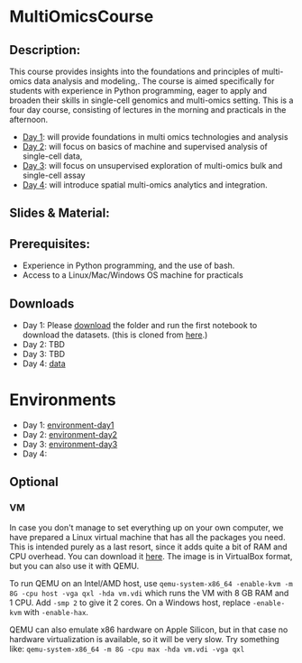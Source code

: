 # MultiOmicsCourse

## Description:
This course provides insights into the foundations and principles of multi-omics data analysis and modeling,. The course is aimed specifically for students with experience in Python programming, eager to apply and broaden their skills in single-cell genomics and multi-omics  setting. This is a four day course, consisting of lectures in the morning and practicals in the afternoon.

- [Day 1](day1/):  will provide foundations in multi omics technologies and analysis
- [Day 2](day2/):  will focus on basics of machine and supervised analysis of single-cell data,
- [Day 3](day3/):  will focus on unsupervised exploration of multi-omics bulk and single-cell assay
- [Day 4](day4/):  will introduce spatial multi-omics analytics and integration.



## Slides & Material:


## Prerequisites:

* Experience in Python programming, and the use of bash.
* Access to a Linux/Mac/Windows OS machine for practicals

## Downloads
* Day 1: Please [download](https://drive.google.com/drive/folders/17sufCcvtCAbaBn5MfKr5ZxWdz2ilXL51?usp=drive_link) the folder and run the first notebook to download the datasets.  (this is cloned from [here](https://github.com/NBISweden/workshop-scRNAseq).)
* Day 2: TBD
* Day 3: TBD
* Day 4: [data](https://hub.dkfz.de/s/WxptQkKEb36EnAP)

# Environments
* Day 1: [environment-day1](environments/day1.yml)
* Day 2: [environment-day2](environments/day2.yml)
* Day 3: [environment-day3](environments/day3.yml)
* Day 4: 

## Optional
### VM
In case you don't manage to set everything up on your own computer, we have prepared a Linux virtual machine that has all the packages you need.
This is intended purely as a last resort, since it adds quite a bit of RAM and CPU overhead.
You can download it [here](https://drive.google.com/file/d/1-9iBqS1XzWvGqPUxMfsoi4Gk-f-fE4GB/view?usp=sharing).
The image is in VirtualBox format, but you can also use it with QEMU.

To run QEMU on an Intel/AMD host, use `qemu-system-x86_64 -enable-kvm -m 8G -cpu host -vga qxl -hda vm.vdi` which runs the VM with 8 GB RAM and 1 CPU.
Add `-smp 2` to give it 2 cores.
On a Windows host, replace `-enable-kvm` with `-enable-hax`.

QEMU can also emulate x86 hardware on Apple Silicon, but in that case no hardware virtualization is available, so it will be very slow. Try something like:
`qemu-system-x86_64 -m 8G -cpu max -hda vm.vdi -vga qxl`
